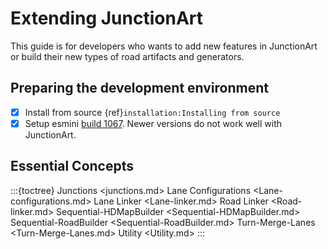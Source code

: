 # Extending JunctionArt

This guide is for developers who wants to add new features in JunctionArt or build their new types of road artifacts and generators.

## Preparing the development environment


- [x] Install from source {ref}`installation:Installing from source`
- [x] Setup esmini  [build 1067](https://github.com/esmini/esmini/releases/tag/v2.0.15). Newer versions do not work well with JunctionArt.

## Essential Concepts
:::{toctree}
Junctions <junctions.md>
Lane Configurations <Lane-configurations.md>
Lane Linker <Lane-linker.md>
Road Linker <Road-linker.md>
Sequential-HDMapBuilder <Sequential-HDMapBuilder.md>
Sequential-RoadBuilder <Sequential-RoadBuilder.md>
Turn-Merge-Lanes <Turn-Merge-Lanes.md>
Utility <Utility.md>
:::
<!-- ```{include} Lane-linker.md
``` -->